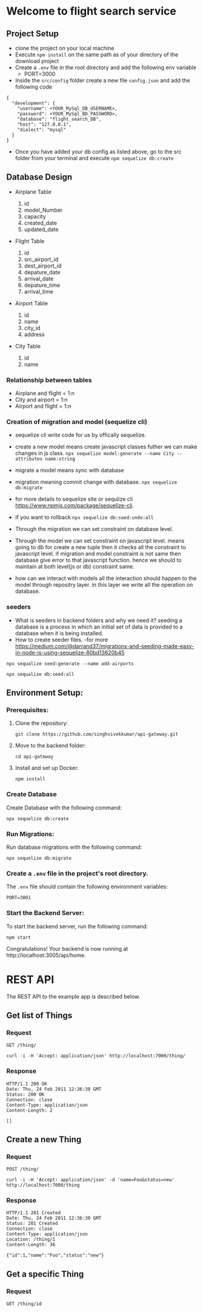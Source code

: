 # Welcome to flight search service

## Project Setup
- clone the project on your local machine
- Execute `npm install` on the same path as of your directory of the download project
- Create a `.env` file in the root directory and add the following env variable
	- PORT=3000
- Inside the `src/config` folder create a new file `config.json` and add the following code
```
{
  "development": {
    "username": <YOUR_MySql_DB_USERNAME>,
    "password": <YOUR_MySql_BD_PASSWORD>,
    "database": "flight_search_DB",
    "host": "127.0.0.1",
    "dialect": "mysql"
  }
}
```
- Once you have added your db config as listed above, go to the src folder from your terminal and execute 
  `npm sequelize db:create`

## Database Design
  - Airplane Table
    1. id
    2. model_Number
    3. capacity
    4. created_date
    5. updated_date

  - Flight Table
    1. id
    2. src_airport_id
    3. dest_airport_id
    4. depature_date
    5. arrival_date
    6. depature_time
    7. arrival_time

  - Airport Table
    1. id
    2. name
    3. city_id
    4. address

  - City Table
    1. id
    2. name

### Relationship between tables 
- Airplane and flight = 1:n
- City and airport = 1:n
- Airport and flight = 1:n

### Creation of migration and model (sequelize cli)
- sequelize cli write code for us by offically sequelize.
- create a new model means create javascript classes futher we can make changes in js class.
  `npx sequelize model:generate --name City --attributes name:string`
- migrate a model means sync with database 
- migration meaning commit change with database.
  `npx sequelize db:migrate`
- for more details to sequelize site or sequlize cli https://www.npmjs.com/package/sequelize-cli.
- if you want to rollback
  `npx sequelize db:seed:undo:all`

- Through the migration we can set constraint on database level.

- Through the model we can set constraint on javascript level.
  means going to db for create a new tuple then it checks all the constraint to javascript level. if migration and model constraint is not same then database give error to that javascript function. hence we should to maintain at both level(js or db) constraint same.

- how can we interact with models
  all the interaction should happen to the model through repositry layer.
  in this layer we write all the operation on database.

### seeders
  - What is seeders in backend folders and why we need it?
    seeding a database is a process in which an initial set of data is provided to a database when it is being installed.
  - How to create seeder files.
  -for more https://medium.com/@darrand37/migrations-and-seeding-made-easy-in-node-js-using-sequelize-80bd13620b45

  ```npx sequalize seed:generate --name add-airports```
  
  ```npx sequalize db:seed:all```


## Environment Setup:

### Prerequisites:

1. Clone the repository:

   ```shell
   git clone https://github.com/singhvivekkumar/api-gateway.git
   ```

2. Move to the backend folder:

   ```shell
   cd api-gateway
   ```

3. Install and set up Docker.

	```shell
   npm install
   ```

### Create Database

Create Database with the following command:

```shell
npx sequelize db:create
```

### Run Migrations:

Run database migrations with the following command:

```shell
npx sequelize db:migrate
```


### Create a `.env` file in the project's root directory.

The `.env` file should contain the following environment variables:

```shell
PORT=3001
```


### Start the Backend Server:

To start the backend server, run the following command:

```shell
npm start
```

Congratulations! Your backend is now running at http://localhost:3005/api/home.


# REST API

The REST API to the example app is described below.

## Get list of Things

### Request

`GET /thing/`

    curl -i -H 'Accept: application/json' http://localhost:7000/thing/

### Response

    HTTP/1.1 200 OK
    Date: Thu, 24 Feb 2011 12:36:30 GMT
    Status: 200 OK
    Connection: close
    Content-Type: application/json
    Content-Length: 2

    []

## Create a new Thing

### Request

`POST /thing/`

    curl -i -H 'Accept: application/json' -d 'name=Foo&status=new' http://localhost:7000/thing

### Response

    HTTP/1.1 201 Created
    Date: Thu, 24 Feb 2011 12:36:30 GMT
    Status: 201 Created
    Connection: close
    Content-Type: application/json
    Location: /thing/1
    Content-Length: 36

    {"id":1,"name":"Foo","status":"new"}

## Get a specific Thing

### Request

`GET /thing/id`